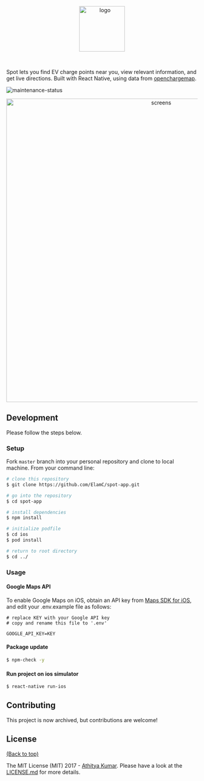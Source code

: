 <p align="center">
  <img alt="logo" title="logo" src="https://i.imgur.com/i8VpW6P.png" width="120">
</p>
<br>

Spot lets you find EV charge points near you, view relevant information, and get live directions. Built with React Native, using  data from [openchargemap](https://openchargemap.org/site).

![maintenance-status](https://img.shields.io/badge/maintenance-deprecated-red.svg)


<p align="center">
  <img alt="screens" title="screens" src="https://i.imgur.com/5YrG1Zs.png" width="800">
</p>


## Development
Please follow the steps below.


### Setup

Fork `master` branch into your personal repository and clone to local machine. From your command line:

```sh
# clone this repository
$ git clone https://github.com/ElamC/spot-app.git

# go into the repository
$ cd spot-app

# install dependencies
$ npm install

# initialize podfile
$ cd ios
$ pod install

# return to root directory
$ cd ../
```


### Usage

#### Google Maps API
To enable Google Maps on iOS, obtain an API key from [Maps SDK for iOS](https://developers.google.com/maps/documentation/ios-sdk/get-api-key), and edit your .env.example file as follows:


```dosini
# replace KEY with your Google API key
# copy and rename this file to '.env'

GOOGLE_API_KEY=KEY
```


#### Package update

``` sh
$ npm-check -y
```

#### Run project on ios simulator

``` sh
$ react-native run-ios
```


## Contributing

This project is now archived, but contributions are welcome!

## License

[(Back to top)](#table-of-contents)


The MIT License (MIT) 2017 - [Athitya Kumar](https://github.com/athityakumar/). Please have a look at the [LICENSE.md](LICENSE.md) for more details.
